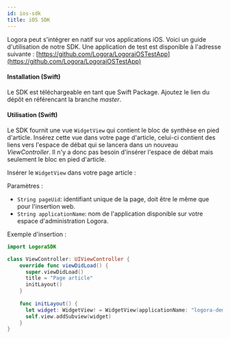 ```yaml
---
id: ios-sdk
title: iOS SDK
---
```


Logora peut s'intégrer en natif sur vos applications iOS. Voici un guide d'utilisation de notre SDK.
Une application de test est disponible à l'adresse suivante : [https://github.com/Logora/LogoraiOSTestApp](https://github.com/Logora/LogoraiOSTestApp)

#### Installation (Swift)

Le SDK est téléchargeable en tant que Swift Package. Ajoutez le lien du dépôt en référencant la branche _master_.


#### Utilisation (Swift)

Le SDK fournit une vue `WidgetView` qui contient le bloc de synthèse en pied d'article. Insérez cette vue dans votre page d'article, celui-ci
contient des liens vers l'espace de débat qui se lancera dans un nouveau _ViewController_. Il n'y a donc pas besoin d'insérer l'espace de débat mais seulement le bloc
en pied d'article.

Insérer le `WidgetView` dans votre page article :

Paramètres :
- `String pageUid`: identifiant unique de la page, doit être le même que pour l'insertion web.
- `String applicationName`: nom de l'application disponible sur votre espace d'administration Logora.

Exemple d'insertion :

```swift
import LogoraSDK

class ViewController: UIViewController {
    override func viewDidLoad() {
      super.viewDidLoad()
      title = "Page article"
      initLayout()
    }
    
    func initLayout() {
      let widget: WidgetView! = WidgetView(applicationName: "logora-demo", pageUid: "mon-article")
      self.view.addSubview(widget)
    }
}
```
